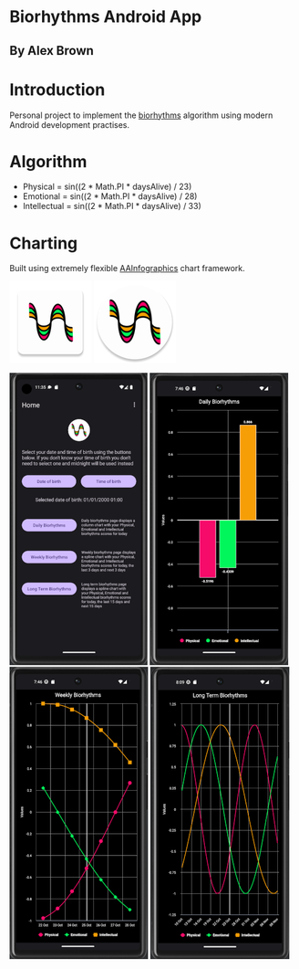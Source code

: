 # Biorhythms Android App
## By Alex Brown

# Introduction

Personal project to implement the [biorhythms](https://en.wikipedia.org/wiki/Biorhythm_(pseudoscience)) algorithm using modern Android development practises.

# Algorithm

- Physical = sin((2 * Math.PI * daysAlive) / 23)
- Emotional = sin((2 * Math.PI * daysAlive) / 28)
- Intellectual = sin((2 * Math.PI * daysAlive) / 33)

# Charting

Built using extremely flexible [AAInfographics](https://github.com/AAChartModel/AAChartCore-Kotlin) chart framework.

![Square Application Icon](./app/src/main/res/mipmap-xxhdpi/bio_icon_launcher.png) ![Round Application Icon](./app/src/main/res/mipmap-xxhdpi/bio_icon_launcher_round.png)

![Homescreen Example](./HomescreenExample.png) ![Daily Biorhythms Example](./DailyResultsExample.png) ![Weekly Biorhythms Example](./WeeklyResultsExample.png) ![Long Term Biorhythms Example](./LongTermResultsExample.png) 
